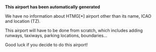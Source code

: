**This airport has been automatically generated**

We have no information about HTMG[*] airport other than its name, ICAO and location (TZ).

This airport will have to be done from scratch, which includes adding runways, taxiways, parking locations, boundaries...

Good luck if you decide to do this airport!